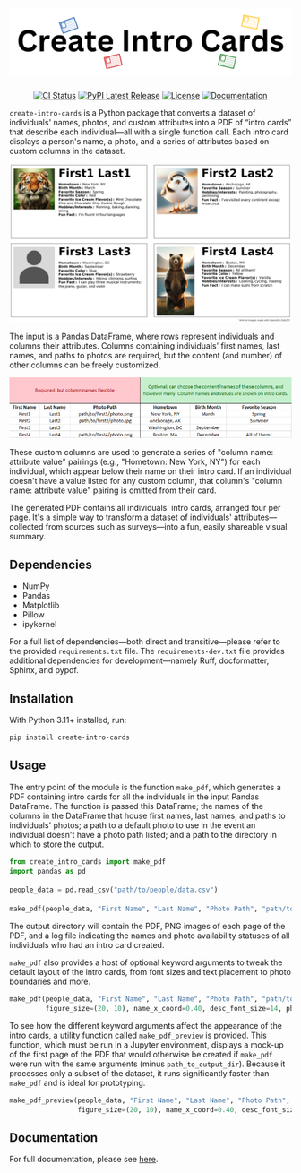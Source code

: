 # ![logo](https://github.com/robertfmath/Create-Intro-Cards/blob/main/docs/source/_static/images/logo.svg?raw=true)

<div align="center">

[![CI Status](https://github.com/robertfmath/Create-Intro-Cards/actions/workflows/ci.yml/badge.svg?branch=main)](https://github.com/robertfmath/Create-Intro-Cards/actions/workflows/ci.yml)
[![PyPI Latest Release](https://img.shields.io/pypi/v/create-intro-cards.svg)](https://pypi.org/project/create-intro-cards/)
[![License](https://img.shields.io/badge/License-BSD_3--Clause-f72d23.svg)](https://github.com/robertfmath/Create-Intro-Cards/blob/main/LICENSE.txt)
[![Documentation](https://img.shields.io/badge/Documentation-e3e300)](https://robertfmath.github.io/Create-Intro-Cards)

</div>

`create-intro-cards` is a Python package that converts a dataset of individuals' names, photos, and custom attributes into a PDF of “intro cards” that describe each individual—all with a single function call. Each intro card displays a person's name, a photo, and a series of attributes based on custom columns in the dataset.

<p align="center">
  <img src="https://github.com/robertfmath/Create-Intro-Cards/blob/main/docs/source/_static/images/example_output_page.png?raw=true" alt="An example of one page of output in the PDF" style="max-width: 100%; height: auto;">
</p>

The input is a Pandas DataFrame, where rows represent individuals and columns their attributes. Columns containing individuals' first names, last names, and paths to photos are required, but the content (and number) of other columns can be freely customized.

<p align="center">
  <img src="https://github.com/robertfmath/Create-Intro-Cards/blob/main/docs/source/_static/images/example_people_data.png?raw=true" alt="An example of the structure of the input Pandas DataFrame" style="max-width: 100%; height: auto;">
</p>

These custom columns are used to generate a series of "column name: attribute value" pairings (e.g., "Hometown: New York, NY") for each individual, which appear below their name on their intro card. If an individual doesn't have a value listed for any custom column, that column's "column name: attribute value" pairing is omitted from their card.

The generated PDF contains all individuals' intro cards, arranged four per page. It's a simple way to transform a dataset of individuals' attributes&mdash;collected from sources such as surveys&mdash;into a fun, easily shareable visual summary.

## Dependencies

- NumPy
- Pandas
- Matplotlib
- Pillow
- ipykernel

For a full list of dependencies&mdash;both direct and transitive&mdash;please refer to the provided `requirements.txt` file. The `requirements-dev.txt` file provides additional dependencies for development&mdash;namely Ruff, docformatter, Sphinx, and pypdf.

## Installation

With Python 3.11+ installed, run:

```bash
pip install create-intro-cards
```

## Usage

The entry point of the module is the function `make_pdf`, which generates a PDF containing intro cards for all the individuals in the input Pandas DataFrame. The function is passed this DataFrame; the names of the columns in the DataFrame that house first names, last names, and paths to individuals' photos; a path to a default photo to use in the event an individual doesn't have a photo path listed; and a path to the directory in which to store the output.

```python
from create_intro_cards import make_pdf
import pandas as pd

people_data = pd.read_csv("path/to/people/data.csv")

make_pdf(people_data, "First Name", "Last Name", "Photo Path", "path/to/default/photo.png", "path/to/output/dir")
```

The output directory will contain the PDF, PNG images of each page of the PDF, and a log file indicating the names and photo availability statuses of all individuals who had an intro card created.

`make_pdf` also provides a host of optional keyword arguments to tweak the default layout of the intro cards, from font sizes and text placement to photo boundaries and more.

```python
make_pdf(people_data, "First Name", "Last Name", "Photo Path", "path/to/default/photo.png", "path/to/output/dir",
         figure_size=(20, 10), name_x_coord=0.40, desc_font_size=14, photo_axes_bounds=(0.01, 0.02, 0.2, 0.92))
```

To see how the different keyword arguments affect the appearance of the intro cards, a utility function called `make_pdf_preview` is provided. This function, which must be run in a Jupyter environment, displays a mock-up of the first page of the PDF that would otherwise be created if `make_pdf` were run with the same arguments (minus `path_to_output_dir`). Because it processes only a subset of the dataset, it runs significantly faster than `make_pdf` and is ideal for prototyping.

```python
make_pdf_preview(people_data, "First Name", "Last Name", "Photo Path", "path/to/default/photo.png", 
                 figure_size=(20, 10), name_x_coord=0.40, desc_font_size=14, photo_axes_bounds=(0.01, 0.02, 0.2, 0.92))
```

## Documentation

For full documentation, please see [here](https://robertfmath.github.io/Create-Intro-Cards).
